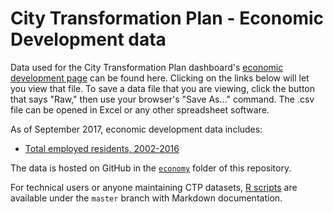 # City Transformation Plan - Economic Development data

Data used for the City Transformation Plan dashboard's [economic development page](https://ct-data-haven.github.io/ctp-dash/pages/economy.html) can be found here. Clicking on the links below will let you view that file. To save a data file that you are viewing, click the button that says "Raw," then use your browser's "Save As..." command. The .csv file can be opened in Excel or any other spreadsheet software.

As of September 2017, economic development data includes:

* [Total employed residents, 2002-2016](total_employment_by_year.csv)

The data is hosted on GitHub in the [`economy`](./) folder of this repository.

For technical users or anyone maintaining CTP datasets, [R scripts](../../../../R) are available under the `master` branch with Markdown documentation.
